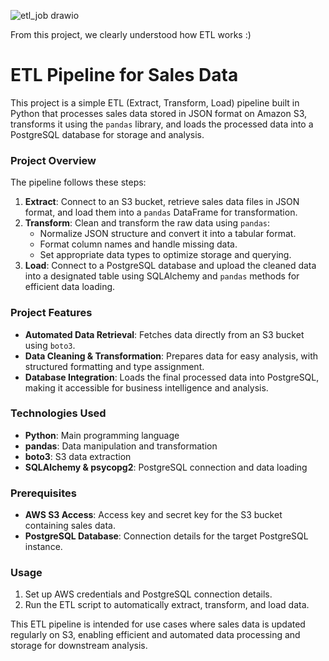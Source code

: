 
![etl_job drawio](https://github.com/user-attachments/assets/4d89d47f-33cf-4cf3-b6db-a7d5ab4030cf)

From this project, we clearly understood how ETL works :)

# ETL Pipeline for Sales Data

This project is a simple ETL (Extract, Transform, Load) pipeline built in Python that processes sales data stored in JSON format on Amazon S3, transforms it using the `pandas` library, and loads the processed data into a PostgreSQL database for storage and analysis.

### Project Overview

The pipeline follows these steps:

1. **Extract**: Connect to an S3 bucket, retrieve sales data files in JSON format, and load them into a `pandas` DataFrame for transformation.
2. **Transform**: Clean and transform the raw data using `pandas`:
   - Normalize JSON structure and convert it into a tabular format.
   - Format column names and handle missing data.
   - Set appropriate data types to optimize storage and querying.
3. **Load**: Connect to a PostgreSQL database and upload the cleaned data into a designated table using SQLAlchemy and `pandas` methods for efficient data loading.

### Project Features

- **Automated Data Retrieval**: Fetches data directly from an S3 bucket using `boto3`.
- **Data Cleaning & Transformation**: Prepares data for easy analysis, with structured formatting and type assignment.
- **Database Integration**: Loads the final processed data into PostgreSQL, making it accessible for business intelligence and analysis.

### Technologies Used

- **Python**: Main programming language
- **pandas**: Data manipulation and transformation
- **boto3**: S3 data extraction
- **SQLAlchemy & psycopg2**: PostgreSQL connection and data loading

### Prerequisites

- **AWS S3 Access**: Access key and secret key for the S3 bucket containing sales data.
- **PostgreSQL Database**: Connection details for the target PostgreSQL instance.

### Usage

1. Set up AWS credentials and PostgreSQL connection details.
2. Run the ETL script to automatically extract, transform, and load data.

This ETL pipeline is intended for use cases where sales data is updated regularly on S3, enabling efficient and automated data processing and storage for downstream analysis.
